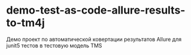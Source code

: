 # demo-test-as-code-allure-results-to-tm4j

Демо проект по автоматической ковертации результатов Allure для junit5 тестов в тестовую модель TMS
